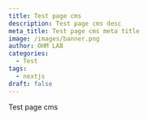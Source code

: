 ```yaml
---
title: Test page cms
description: Test page cms desc
meta_title: Test page cms meta title
image: /images/banner.png
author: OHM LAB
categories:
  - Test
tags:
  - nextjs
draft: false
---
```


Test page cms
